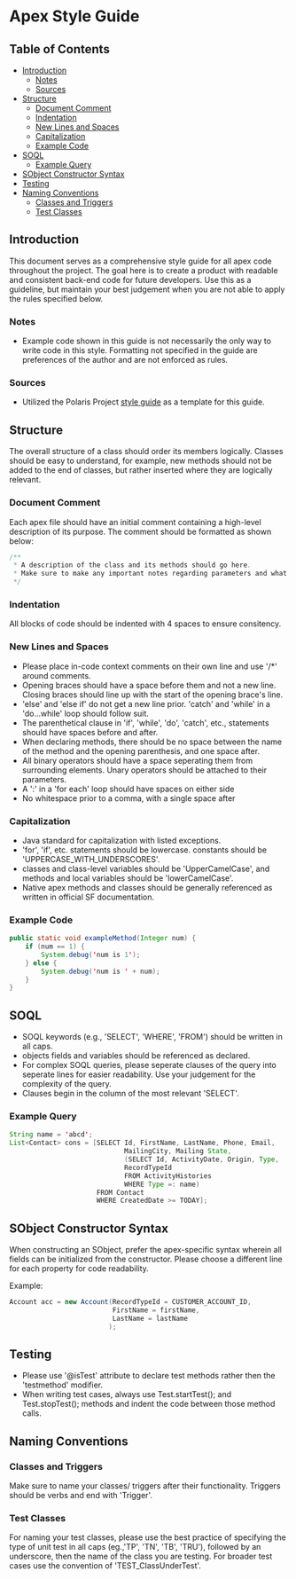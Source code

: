 
# Apex Style Guide

## Table of Contents

* [Introduction](#introduction)
  * [Notes](#notes)
  * [Sources](#sources)
* [Structure](#structure)
  * [Document Comment](#document-comment)
  * [Indentation](#indentation)
  * [New Lines and Spaces](#new-lines-and-spaces)
  * [Capitalization](#capitalizaiton)
  * [Example Code](#example-code)
* [SOQL](#soql)
  * [Example Query](#example-query)
* [SObject Constructor Syntax](#sobject-constructor-syntax)
* [Testing](#testing)
* [Naming Conventions](#naming-conventions)
  * [Classes and Triggers](#classes-and-triggers)
  * [Test Classes](#test-classes)

## Introduction

This document serves as a comprehensive style guide for all apex code throughout the project. The goal here is to create a product with readable and consistent back-end code for future developers. Use this as a guideline, but maintain your best judgement when you are not able to apply the rules specified below.

### Notes

* Example code shown in this guide is not necessarily the only way to write code in this style. Formatting not specified in the guide are preferences of the author and are not enforced as rules.

### Sources

* Utilized the Polaris Project [style guide](https://github.com/PolarisProject/salesforceStyleGuide/blob/master/Apex%20style%20guide.md#istest) as a template for this guide.

## Structure

The overall structure of a class should order its members logically. Classes should be easy to understand, for example, new methods should not be added to the end of classes, but rather inserted where they are logically relevant.

### Document Comment

Each apex file should have an initial comment containing a high-level description of its purpose. The comment should be formatted as shown below:

```java
/**
 * A description of the class and its methods should go here.
 * Make sure to make any important notes regarding parameters and what is returned.
 */
```

### Indentation

All blocks of code should be indented with 4 spaces to ensure consitency. 
    
### New Lines and Spaces

* Please place in-code context comments on their own line and use '/*' around comments.
* Opening braces should have a space before them and not a new line. Closing braces should line up with the start of the opening brace's line.
* 'else' and 'else if' do not get a new line prior. 'catch' and 'while' in a 'do...while' loop should follow suit.
* The parenthetical clause in 'if', 'while', 'do', 'catch', etc., statements should have spaces before and after.
* When declaring methods, there should be no space between the name of the method and the opening parenthesis, and one space after.
* All binary operators should have a space seperating them from surrounding elements. Unary operators should be attached to their parameters.
* A ':' in a 'for each' loop should have spaces on either side
* No whitespace prior to a comma, with a single space after

### Capitalization

* Java standard for capitalization with listed exceptions.
* 'for', 'if', etc. statements should be lowercase. constants should be 'UPPERCASE_WITH_UNDERSCORES'.
* classes and class-level variables should be 'UpperCamelCase', and methods and local variables should be 'lowerCamelCase'.
* Native apex methods and classes should be generally referenced as written in official SF documentation.

### Example Code
```java
public static void exampleMethod(Integer num) {
    if (num == 1) {
        System.debug('num is 1');
    } else {
        System.debug('num is ' + num);
    }
}
```

## SOQL
* SOQL keywords (e.g., 'SELECT', 'WHERE', 'FROM') should be written in all caps.
* objects fields and variables should be referenced as declared.
* For complex SOQL queries, please seperate clauses of the query into seperate lines for easier readability. Use your judgement for the complexity of the query.
* Clauses begin in the column of the most relevant 'SELECT'.

### Example Query
```java
String name = 'abcd';
List<Contact> cons = [SELECT Id, FirstName, LastName, Phone, Email, 
                             MailingCity, Mailing State,
                             (SELECT Id, ActivityDate, Origin, Type,
                             RecordTypeId
                             FROM ActivityHistories
                             WHERE Type =: name)
                      FROM Contact
                      WHERE CreatedDate >= TODAY];
```

## SObject Constructor Syntax
When constructing an SObject, prefer the apex-specific syntax wherein all fields can be initialized from the constructor. Please choose a different line for each property for code readability.

Example: 
```java
Account acc = new Account(RecordTypeId = CUSTOMER_ACCOUNT_ID,
                          FirstName = firstName,
                          LastName = lastName
                         );
```

## Testing

* Please use '@isTest' attribute to declare test methods rather then the 'testmethod' modifier.
* When writing test cases, always use Test.startTest(); and Test.stopTest(); methods and indent the code between those method calls.

## Naming Conventions

### Classes and Triggers

Make sure to name your classes/ triggers after their functionality. Triggers should be verbs and end with 'Trigger'.

### Test Classes

For naming your test classes, please use the best practice of specifying the type of unit test in all caps (eg.,'TP', 'TN', 'TB', 'TRU'), followed by an underscore, then the name of the class you are testing. For broader test cases use the convention of 'TEST_ClassUnderTest'.
